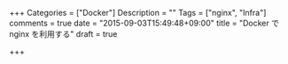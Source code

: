 +++
Categories = ["Docker"]
Description = ""
Tags = ["nginx", "Infra"]
comments = true
date = "2015-09-03T15:49:48+09:00"
title = "Docker で nginx を利用する"
draft = true

+++

